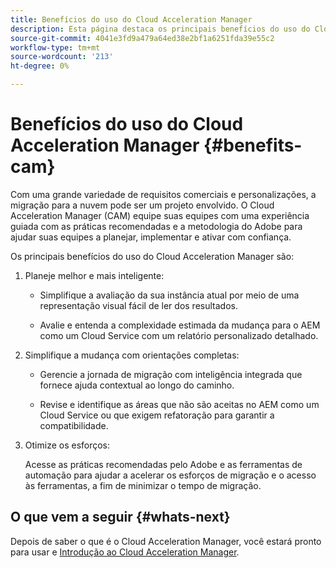```yaml
---
title: Benefícios do uso do Cloud Acceleration Manager
description: Esta página destaca os principais benefícios do uso do Cloud Acceleration Manager.
source-git-commit: 4041e3fd9a479a64ed38e2bf1a6251fda39e55c2
workflow-type: tm+mt
source-wordcount: '213'
ht-degree: 0%

---
```



# Benefícios do uso do Cloud Acceleration Manager {#benefits-cam}

Com uma grande variedade de requisitos comerciais e personalizações, a migração para a nuvem pode ser um projeto envolvido. O Cloud Acceleration Manager (CAM) equipe suas equipes com uma experiência guiada com as práticas recomendadas e a metodologia do Adobe para ajudar suas equipes a planejar, implementar e ativar com confiança.

Os principais benefícios do uso do Cloud Acceleration Manager são:

1. Planeje melhor e mais inteligente:

   * Simplifique a avaliação da sua instância atual por meio de uma representação visual fácil de ler dos resultados.

   * Avalie e entenda a complexidade estimada da mudança para o AEM como um Cloud Service com um relatório personalizado detalhado.

1. Simplifique a mudança com orientações completas:

   * Gerencie a jornada de migração com inteligência integrada que fornece ajuda contextual ao longo do caminho.

   * Revise e identifique as áreas que não são aceitas no AEM como um Cloud Service ou que exigem refatoração para garantir a compatibilidade.

1. Otimize os esforços:

   Acesse as práticas recomendadas pelo Adobe e as ferramentas de automação para ajudar a acelerar os esforços de migração e o acesso às ferramentas, a fim de minimizar o tempo de migração.

## O que vem a seguir {#whats-next}

Depois de saber o que é o Cloud Acceleration Manager, você estará pronto para usar e [Introdução ao Cloud Acceleration Manager](https://experienceleague.adobe.com/docs/experience-manager-cloud-service/moving/cloud-acceleration-manager/using-cam/getting-started-cam.html?lang=en).